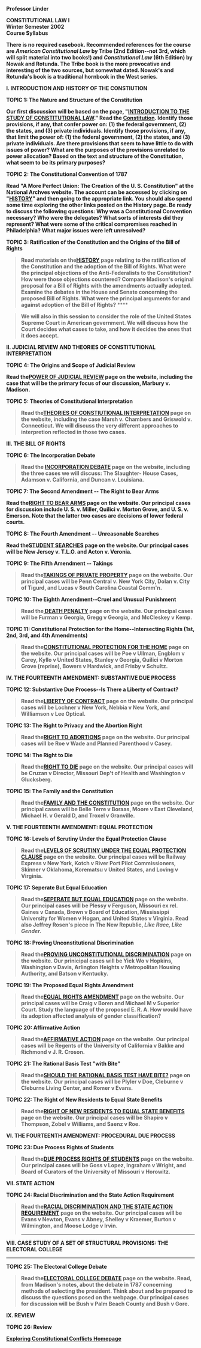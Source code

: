 **Professor Linder**

**CONSTITUTIONAL LAW I**  
**Winter Semester 2002**  
**Course Syllabus**

**There is no required casebook.   Recommended references for the course are
_American Constitutional Law_ by Tribe (2nd Edition--not 3rd, which will split
material into two books!) and _Constitutional Law_ (6th Edition) by Nowak and
Rotunda.   The Tribe book is the more provocative and interesting of the two
sources, but somewhat dated.  Nowak's and Rotunda's book is a traditional
hornbook in the West series.**

**I. INTRODUCTION AND HISTORY OF THE CONSTIUTION**

**TOPIC 1: The Nature and Structure of the Constitution**

**Our first discussion will be based on the page, "[INTRODUCTION TO THE STUDY
OF CONSTITUTIONAL
LAW](http://www.law.umkc.edu/faculty/projects/ftrials/conlaw/conlawintro.htm)."
Read the
[Constitution](http://www.law.umkc.edu/faculty/projects/ftrials/conlaw/constitution.html).
Identify those provisions, if any, that confer power on: (1) the federal
government, (2) the states, and (3) private individuals.  Identify those
provisions, if any, that limit the power of: (1) the federal government, (2)
the states, and (3) private individuals.  Are there provisions that seem to
have little to do with issues of power?  What are the purposes of the
provisions unrelated to power allocation?  Based on the text and structure of
the Constitution, what seem to be its primary purposes?**

**TOPIC 2: The Constitutional Convention of 1787**

**Read   "A More Perfect Union: The Creation of the U. S. Constitution" at the
National Archves website.  The account can be accessed by clicking on
"[HISTORY](http://www.law.umkc.edu/faculty/projects/ftrials/conlaw/history.html)"
and then going to the appropriate link. You should also spend some time
exploring the other links posted on the History page. Be ready to discuss the
following questions: Why was a Constitutional Convention necessary? Who were
the delegates?  What sorts of interests did they represent?  What were some of
the critical compromises reached in Philadelphia?  What major issues were left
unresolved?**

**TOPIC 3: Ratification of the Constitution and the Origins of the Bill of
Rights**

> **Read materials on
the[HISTORY](http://www.law.umkc.edu/faculty/projects/ftrials/conlaw/history.html)
page relating to the ratification of the Constitution and the adoption of the
Bill of Rights.  What were the principal objections of the Anti-Federalists to
the Constitution?  How were those objections countered? Compare Madison's
original proposal for a Bill of Rights with the amendments actually adopted.
Examine the debates in the House and Senate concerning the proposed Bill of
Rights.  What were the principal arguments for and against adoption of the
Bill of Rights?** ****

>

> **We will also in this session to consider the role of the United States
Supreme Court in American government.   We will discuss how the Court decides
what cases to take, and how it decides the ones that it does accept.**

  
**II. JUDICIAL REVIEW AND THEORIES OF CONSTITUTIONAL INTERPRETATION**

**TOPIC 4: The Origins and Scope of Judicial Review**

**Read the[POWER OF JUDICIAL
REVIEW](http://www.law.umkc.edu/faculty/projects/ftrials/conlaw/judicialrev.htm)
page on the website, including the case that will be the primary focus of our
discussion, Marbury v. Madison.**

**TOPIC 5: Theories of Constitutional Interpretation**

> **Read the[THEORIES OF CONSTIUTIONAL
INTERPRETATION](http://www.law.umkc.edu/faculty/projects/ftrials/conlaw/interp.html)
page on the website, including the case Marsh v. Chambers and  Griswold v.
Connecticut.  We will discuss the very different approaches to interpretion
reflected in those two cases.**

**III. THE BILL OF RIGHTS**

**TOPIC 6: The Incorporation Debate**

> **Read the [INCORPORATION
DEBATE](http://www.law.umkc.edu/faculty/projects/ftrials/conlaw/incorp.htm)
page on the website, including the three cases we will discuss: The Slaughter-
House Cases, Adamson v. California, and Duncan v. Louisiana.**

**TOPIC 7: The Second Amendment -- The Right to Bear Arms**

**Read the[RIGHT TO BEAR
ARMS](http://www.law.umkc.edu/faculty/projects/ftrials/conlaw/beararms.htm)
page on the website. Our principal cases for discussion include U. S. v.
Miller, Quilici v. Morton Grove, and U. S. v. Emerson.  Note that the latter
two cases are decisions of lower federal courts.**

**TOPIC 8: The Fourth Amendment -- Unreasonable Searches**

**Read the[STUDENT
SEARCHES](http://www.law.umkc.edu/faculty/projects/ftrials/conlaw/searches.htm)
page on the website.  Our principal cases will be New Jersey v. T.L.O. and
Acton v. Veronia.**

**TOPIC 9:   The Fifth Amendment -- Takings**

> **Read the[TAKINGS OF PRIVATE
PROPERTY](http://www.law.umkc.edu/faculty/projects/ftrials/conlaw/takings.htm)
page on the website.  Our principal cases will be Penn Central v. New York
City,  Dolan v. City of Tigurd, and Lucas v South Carolina Coastal Comm'n.**

**TOPIC 10: The Eighth Amendment--Cruel and Unusual Punishment**

> **Read the[ DEATH
PENALTY](http://www.law.umkc.edu/faculty/projects/ftrials/conlaw/deathpenalty.htm)
page on the website.  Our principal cases will be Furman v Georgia, Gregg v
Georgia, and McCleskey v Kemp.**

**TOPIC 11:   Constitutional Protection for the Home--Intersecting Rights
(1st, 2nd, 3rd, and 4th Amendments)**

> **Read the[CONSTITUTIONAL PROTECTION FOR THE
HOME](http://www.law.umkc.edu/faculty/projects/ftrials/conlaw/homeiscastle.htm)
page on the website.  Our principal cases will be Poe v Ullman,  Engblom v
Carey, Kyllo v United States, Stanley v Georgia, Quilici v Morton Grove
(reprise), Bowers v Hardwick,  and Frisby v Schultz.**

**IV. THE FOURTEENTH AMENDMENT: SUBSTANTIVE DUE PROCESS**

**TOPIC 12: Substantive Due Process--Is There a Liberty of Contract?**

> **Read the[LIBERTY OF
CONTRACT](http://www.law.umkc.edu/faculty/projects/ftrials/conlaw/libertyofk.htm)
page on the website.  Our principal cases will be Lochner v New York, Nebbia v
New York, and Williamson v Lee Optical.**

**TOPIC 13: The Right to Privacy and the Abortion Right**

> **Read the[RIGHT TO
ABORTIONS](http://www.law.umkc.edu/faculty/projects/ftrials/conlaw/abortion.htm)
page on the website.  Our principal cases will be Roe v Wade and Planned
Parenthood v Casey.**

**TOPIC 14: The Right to Die**

> **Read the[RIGHT TO
DIE](http://www.law.umkc.edu/faculty/projects/ftrials/conlaw/righttodie.htm)
page on the website.  Our principal cases will be Cruzan v Director, Missouri
Dep't of Health and Washington v Glucksberg.**

**TOPIC 15:   The Family and the Constitution**

> **Read the[FAMILY AND THE
CONSTITUTION](http://www.law.umkc.edu/faculty/projects/ftrials/conlaw/family.htm)
page on the website.  Our principal cases will be Belle Terre v Boraas, Moore
v East Cleveland,  Michael H. v Gerald D, and Troxel v Granville.**

**V. THE FOURTEENTH AMENDMENT: EQUAL PROTECTION**

**TOPIC 16:   Levels of Scrutiny Under the Equal Protection Clause**

> **Read the[LEVELS OF SCRUTINY UNDER THE EQUAL PROTECTION
CLAUSE](http://www.law.umkc.edu/faculty/projects/ftrials/conlaw/epcscrutiny.htm)
page on the website.  Our principal cases will be Railway Express v New York,
Kotch v River Port Pilot Commissioners, Skinner v Oklahoma, Korematsu v United
States, and Loving v Virginia.**

**TOPIC 17:   Seperate But Equal Education**

> **Read the[SEPERATE BUT EQUAL
EDUCATION](http://www.law.umkc.edu/faculty/projects/ftrials/conlaw/sepbutequal.htm)
page on the website.  Our principal cases will be Plessy v Ferguson, Missouri
ex rel. Gaines v Canada, Brown v Board of Education, Mississippi University
for Women v Hogan, and United States v Virginia.  Read also Jeffrey Rosen's
piece in The New Republic, _Like Race, Like Gender._**

**TOPIC 18: Proving Unconstitutional Discrimination**

> **Read the[PROVING UNCONSTITUTIONAL
DISCRIMINATION](http://www.law.umkc.edu/faculty/projects/ftrials/conlaw/provingdiscrim.htm)
page on the website.  Our prinicipal cases will be Yick Wo v Hopkins,
Washington v Davis, Arlington Heights v Metropolitan Housing Authority, and
Batson v Kentucky.**

**TOPIC 19: The Proposed Equal Rights Amendment**

> **Read the[EQUAL RIGHTS
AMENDMENT](http://www.law.umkc.edu/faculty/projects/ftrials/conlaw/era.htm)
page on the website.  Our principal cases will be Craig v Boren and Michael M
v Superior Court.  Study the language of the proposed E. R. A.  How would have
its adoption affected analysis of gender classification?**

**TOPIC 20: Affirmative Action**

> **Read the[AFFIRMATIVE
ACTION](http://www.law.umkc.edu/faculty/projects/ftrials/conlaw/affirmativeaction.htm)
page on the website.  Our principal cases will be Regents of the University of
California v Bakke and Richmond v J. R. Croson.**

**TOPIC 21: The Rational Basis Test "with Bite"**

> **Read the[SHOULD THE RATIONAL BASIS TEST HAVE
BITE?](http://www.law.umkc.edu/faculty/projects/ftrials/conlaw/rationalbasiswbite.htm)
page on the website.  Our principal cases will be Plyler v Doe, Cleburne v
Cleburne Living Center, and Romer v Evans.**

**TOPIC 22: The Right of New Residents to Equal State Benefits**

> **Read the[RIGHT OF NEW RESIDENTS TO EQUAL STATE
BENEFITS](http://www.law.umkc.edu/faculty/projects/ftrials/conlaw/newresidents.htm)
page on the website.  Our principal cases will be Shapiro v Thompson, Zobel v
Williams, and Saenz v Roe.**

**VI. THE FOURTEENTH AMENDMENT: PROCEDURAL DUE PROCESS**

**TOPIC 23: Due Process Rights of Students**

> **Read the[DUE PROCESS RIGHTS OF
STUDENTS](http://www.law.umkc.edu/faculty/projects/ftrials/conlaw/dueprocesstudents.htm)
page on the website.  Our principal cases will be Goss v Lopez, Ingraham v
Wright, and Board of Curators of the University of Missouri v Horowitz.**

**VII. STATE ACTION**

**TOPIC 24: Racial Discrimination and the State Action Requirement**

> **Read the[RACIAL DISCRIMINATION AND THE STATE ACTION
REQUIREMENT](http://www.law.umkc.edu/faculty/projects/ftrials/conlaw/stateaction.htm)
page on the website. Our principal cases will be  Evans v Newton, Evans v
Abney, Shelley v Kraemer, Burton v Wilmington, and Moose Lodge v Irvin.**  
> ****

**VIII. CASE STUDY OF A SET OF STRUCTURAL PROVISIONS: THE ELECTORAL COLLEGE**
****

**TOPIC 25: The Electoral College Debate**

> **Read the[ELECTORAL COLLEGE
DEBATE](http://www.law.umkc.edu/faculty/projects/ftrials/conlaw/electoralcoll.htm)
page on the website.  Read, from Madison's notes, about the debate in 1787
concerning methods of selecting the president.  Think about and be prepared to
discuss the questions posed on the webpage.  Our principal cases for
discussion will be Bush v Palm Beach County and Bush v Gore.**

**IX. REVIEW**

**TOPIC 26: Review**

**[Exploring Constitutional Conflicts
Homepage](http://www.law.umkc.edu/faculty/projects/ftrials/conlaw/home.html)**


